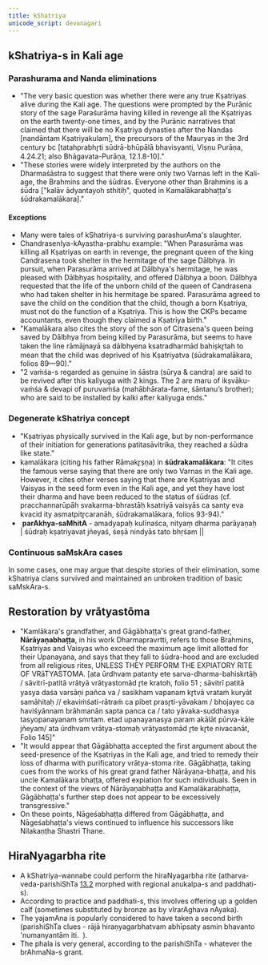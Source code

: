```yaml
---
title: kShatriya
unicode_script: devanagari
---
```


## kShatriya-s in Kali age
### Parashurama and Nanda eliminations
- "The very basic question was whether there were any true Kṣatriyas alive during the Kali age. The questions were prompted by the Purānic story of the sage Paraśurāma having killed in revenge all the Kṣatriyas on the earth twenty-one times, and by the Purānic narratives that claimed that there will be no Kṣatriya dynasties after the Nandas [nandāntam Kṣatriyakulam], the precursors of the Mauryas in the 3rd century bc [tatahprabhr̥ti sūdrā-bhūpālā bhavisyanti, Viṣṇu Purāṇa, 4.24.21; also Bhāgavata-Purāṇa, 12.1.8-10]."
- "These stories were widely interpreted by the authors on the Dharmaśāstra to suggest that there were only two Varnas left in the Kali-age, the Brahmins and the śūdras. Everyone other than Brahmins is a śūdra \["kalāv ādyantayoh sthitiḥ", quoted in Kamalākarabhaṭṭa's śūdrakamalākara\]."

#### Exceptions
- Many were tales of kShatriya-s surviving parashurAma's slaughter. 
- ChandrasenIya-kAyastha-prabhu example: "When Parasurāma was killing all Kṣatriyas on earth in revenge, the pregnant queen of the king Candrasena took shelter in the hermitage of the sage Dālbhya. In pursuit, when Parasurāma arrived at Dālbhya's hermitage, he was pleased with Dālbhyas hospitality, and offered Dālbhya a boon. Dālbhya requested that the life of the unborn child of the queen of Candrasena who had taken shelter in his hermitage be spared. Parasurāma agreed to save the child on the condition that the child, though a born Kṣatriya, must not do the function of a Kṣatriya. This is how the CKPs became accountants, even though they claimed a Kṣatriya birth."
- "Kamalākara also cites the story of the son of Citrasena's queen being saved by Dālbhya from being killed by Parasurāma, but seems to have taken the line rāmājnayā sa dālbhyena ksatradharmād bahiṣkr̥tah to mean that the child was deprived of his Kṣatriyatva (śūdrakamalākara, folios 89—90)."
- "2 vaṁśa-s regarded as genuine in śāstra (sūrya & candra) are said to be revived after this kaliyuga with 2 kings. The 2 are maru of ikṣvāku-vaṁśa & devapi of puruvaṁśa (mahābhārata-fame, śāntanu’s brother); who are said to be installed by kalki after kaliyuga ends."

### Degenerate kShatriya concept
- "Kṣatriyas physically survived in the Kali age, but by non-performance of their initiation for generations patitasāvitrika, they reached a śūdra like state."
- kamalākara (citing his father Rāmakr̥ṣṇa) in **śūdrakamalākara**: "It cites the famous verse saying that there are only two Varnas in the Kali age. However, it cites other verses saying that there are Kṣatriyas and Vaisyas in the seed form even in the Kali age, and yet they have lost their dharma and have been reduced to the status of śūdras (cf. pracchannarūpāh svakarma-bhrastāḥ ksatriyā vaisyās ca santy eva kvacid ity asmatpitr̥caranāh, śūdrakamalākara, folios 93-94)."
-  **parAkhya-saMhitA** - amadyapaḥ kulīnaśca, nityaṃ dharma parāyaṇaḥ | śūdraḥ kṣatriyavat jñeyaś, śeṣā nindyās tato bhṛśam ||

### Continuous saMskAra cases
In some cases, one may argue that despite stories of their elimination, some kShatriya clans survived and maintained an unbroken tradition of basic saMskAra-s. 

## Restoration by vrātyastōma
- "Kamlākara's grandfather, and Gāgābhaṭṭa's great grand-father, **Nārāyaṇabhaṭṭa**, in his work Dharmapravrtti, refers to those Brahmins, Kṣatriyas and Vaisyas who exceed the maximum age limit allotted for their Upanayana, and says that they fall to śūdra-hood and are excluded from all religious rites, UNLESS THEY PERFORM THE EXPIATORY RITE OF VRāTYASTOMA. [ata ūrdhvam patanty ete sarva-dharma-bahiskrtāḥ / sāvitrī-patitā vrātyā vrātyastomād r̥te kratoh, folio 51 ; sāvitrī patitā yasya daśa varsāṇi pañca va / sasikham vapanam kr̥tvā vrataṁ kuryāt samāhitaḥ // ekaviṁśati-rātraṁ ca pibet prasr̥ti-yāvakam / bhojayec ca haviśyānnam brāhmanān sapta panca ca / tato yāvaka-suddhasya tasyopanayanam smrtam. etad upanayanasya param akālāt pūrva-kāle jñeyam/ ata ūrdhvam vrātya-stomaḥ vrātyastomād r̥te kr̥te nivacanāt, Folio 145]"
- "It would appear that Gāgābhaṭṭa accepted the first argument about the seed-presence of the Kṣatriyas in the Kali age, and tried to remedy their loss of dharma with purificatory vrātya-stoma rite. Gāgābhaṭṭa, taking cues from the works of his great grand father Nārāyaṇa-bhaṭṭa, and his uncle Kamalākara bhaṭṭa, offered expiation for such individuals. Seen in the context of the views of Nārāyaṇabhaṭṭa and Kamalākarabhaṭṭa, Gāgābhaṭṭa's further step does not appear to be excessively transgressive."
- On these points, Nāgeśabhaṭṭa differed from Gāgābhaṭṭa, and Nāgeśabhaṭṭa's views continued to influence his successors like Nilakaṇṭha Shastri Thane.

## HiraNyagarbha rite
- A kShatriya-wannabe could perform the hiraNyagarbha rite (atharva-veda-parishiShTa [13.2](http://gretil.sub.uni-goettingen.de/gretil/1_sanskr/1_veda/5_vedang/2_paris/avpari_u.htm) morphed with regional anukalpa-s and paddhati-s).
- According to practice and paddhati-s, this involves offering up a golden calf (sometimes substituted by bronze as by vIrarAghava nAyaka).
- The yajamAna is popularly considered to have taken a second birth (parishiShTa clues - rājā hiraṇyagarbhatvam abhīpsaty asmin bhavanto 'numanyantām iti.  ).
- The phala is very general, according to the parishiShTa - whatever the brAhmaNa-s grant. 
